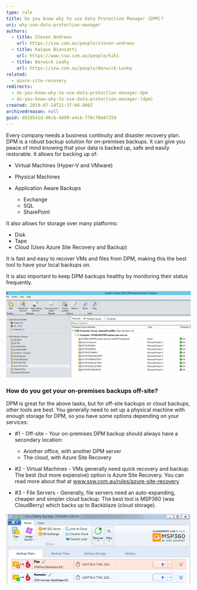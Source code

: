 ```yaml
---
type: rule
title: Do you know why to use Data Protection Manager (DPM)?
uri: why-use-data-protection-manager
authors:
  - title: Steven Andrews
    url: https://ssw.com.au/people/steven-andrews
  - title: Kaique Biancatti
    url: https://www.ssw.com.au/people/kiki
  - title: Warwick Leahy
    url: https://ssw.com.au/people/Warwick-Leahy
related:
  - azure-site-recovery
redirects:
  - do-you-know-why-to-use-data-protection-manager-dpm
  - do-you-know-why-to-use-data-protection-manager-(dpm)
created: 2019-07-24T21:37:04.000Z
archivedreason: null
guid: d828541d-d6cb-4d99-a4c6-778c78e07259
---
```

Every company needs a business continuity and disaster recovery plan. DPM is a robust backup solution for on-premises backups. It can give you peace of mind knowing that your data is backed up, safe and easily restorable. It allows for backing up of:

<!--endintro-->

* Virtual Machines (Hyper-V and VMware)
* Physical Machines
* Application Aware Backups

  * Exchange
  * SQL
  * SharePoint

It also allows for storage over many platforms:

* Disk
* Tape
* Cloud (Uses Azure Site Recovery and Backup)

It is fast and easy to recover VMs and files from DPM, making this the best tool to have your local backups on. 

It is also important to keep DPM backups healthy by monitoring their status frequently.

![Figure: Good Example - DPM - Healthy backups show green ticks](ppaspsappic.png)

### How do you get your on-premises backups off-site?

DPM is great for the above tasks, but for off-site backups or cloud backups, other tools are best. You generally need to set up a physical machine with enough storage for DPM, so you have some options depending on your services:

* #1 - Off-site - Your on-premises DPM backup should always have a secondary location:
    * Another office, with another DPM server
    * The cloud, with Azure Site Recovery

* #2 - Virtual Machines - VMs generally need quick recovery and backup. The best (but more expensive) option is Azure Site Recovery. You can read more about that at www.ssw.com.au/rules/azure-site-recovery

* #3 - File Servers - Generally, file servers need an auto-expanding, cheaper and simpler cloud backup. The best tool is MSP360 (was CloudBerry) which backs up to Backblaze (cloud storage).

![Figure: Good Example - MSP360 (was CloudBerry) has 2 file servers being backed up to the cloud (using BackBlaze, the simplest cloud backup)](cloudberry.jpg)
